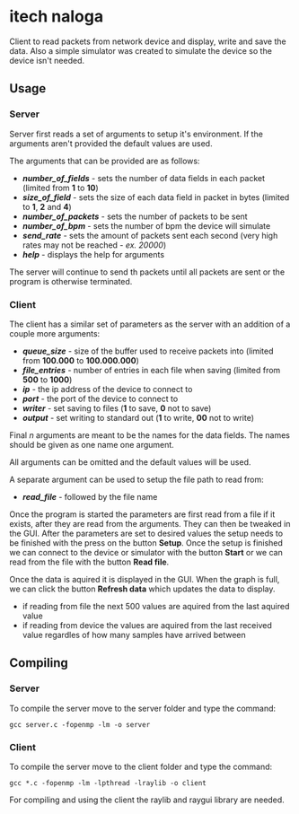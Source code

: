 # itech naloga

Client to read packets from network device and display, write and save the data. Also a simple simulator was created to simulate the device so the device isn't needed.

## Usage

### Server

Server first reads a set of arguments to setup it's environment. If the arguments aren't provided the default values are used.

The arguments that can be provided are as follows:
* ***number_of_fields*** - sets the number of data fields in each packet (limited from **1** to **10**)
* ***size_of_field*** - sets the size of each data field in packet in bytes (limited to **1**, **2** and **4**)
* ***number_of_packets*** - sets the number of packets to be sent
* ***number_of_bpm*** - sets the number of bpm the device will simulate
* ***send_rate*** - sets the amount of packets sent each second (very high rates may not be reached - *ex. 20000*)
* ***help*** - displays the help for arguments

The server will continue to send th packets until all packets are sent or the program is otherwise terminated.

### Client

The client has a similar set of parameters as the server with an addition of a couple more arguments:

* ***queue_size*** - size of the buffer used to receive packets into (limited from **100.000** to **100.000.000**)
* ***file_entries*** - number of entries in each file when saving (limited from **500** to **1000**)
* ***ip*** - the ip address of the device to connect to
* ***port*** - the port of the device to connect to
* ***writer*** - set saving to files (**1** to save, **0** not to save)
* ***output*** - set writing to standard out (**1** to write, **00** not to write)

Final *n* arguments are meant to be the names for the data fields. The names should be given as one name one argument.

All arguments can be omitted and the default values will be used.

A separate argument can be used to setup the file path to read from:

* ***read_file*** - followed by the file name

Once the program is started the parameters are first read from a file if it exists, after they are read from the arguments. They can then be tweaked in the GUI. After the parameters are set to desired values the setup needs to be finished with the press on the button **Setup**. Once the setup is finished we can connect to the device or simulator with the button **Start** or we can read from the file with the button **Read file**.

Once the data is aquired it is displayed in the GUI. When the graph is full, we can click the button **Refresh data** which updates the data to display.

- if reading from file the next 500 values are aquired from the last aquired value
- if reading from device the values are aquired from the last received value regardles of how many samples have arrived between

## Compiling

### Server

To compile the server move to the server folder and type the command:

    gcc server.c -fopenmp -lm -o server

### Client

To compile the server move to the client folder and type the command:

    gcc *.c -fopenmp -lm -lpthread -lraylib -o client

For compiling and using the client the raylib and raygui library are needed.